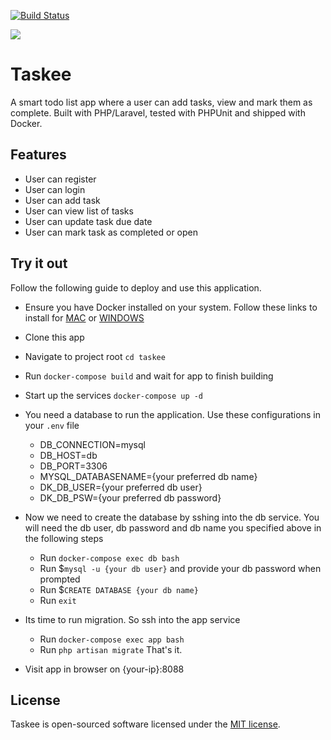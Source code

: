 <p>
<a href="https://travis-ci.org/kunsal/taskee"><img src="https://travis-ci.com/kunsal/taskee.svg?branch=develop" alt="Build Status"></a>

<a href="https://codeclimate.com/github/kunsal/taskee/maintainability"><img src="https://api.codeclimate.com/v1/badges/1f172254332081aa094b/maintainability" /></a>

</p>

# Taskee

A smart todo list app where a user can add tasks, view and mark them as complete. Built with PHP/Laravel, tested with PHPUnit and shipped with Docker. 

## Features

- User can register
- User can login
- User can add task
- User can view list of tasks
- User can update task due date
- User can mark task as completed or open

## Try it out

Follow the following guide to deploy and use this application.

- Ensure you have Docker installed on your system. Follow these links to install for [MAC](https://docs.docker.com/docker-for-mac/install) or [WINDOWS](https://docs.docker.com/docker-for-windows/install)

- Clone this app

- Navigate to project root `cd taskee`

- Run `docker-compose build` and wait for app to finish building

- Start up the services `docker-compose up -d`

- You need a database to run the application. Use these configurations in your `.env` file
    - DB_CONNECTION=mysql
    - DB_HOST=db 
    - DB_PORT=3306
    - MYSQL_DATABASENAME={your preferred db name}
    - DK_DB_USER={your preferred db user}
    - DK_DB_PSW={your preferred db password}
    
- Now we need to create the database by sshing into the db service. You will need the db user, db password and db name you specified above in the following steps

    - Run `docker-compose exec db bash`
    - Run $`mysql -u {your db user}` and provide your db password when prompted
    - Run $`CREATE DATABASE {your db name}`
    - Run `exit`

- Its time to run migration. So ssh into the app service
    - Run `docker-compose exec app bash`
    - Run `php artisan migrate`
    That's it. 
    
- Visit app in browser on {your-ip}:8088
  

## License

Taskee is open-sourced software licensed under the [MIT license](https://opensource.org/licenses/MIT).
